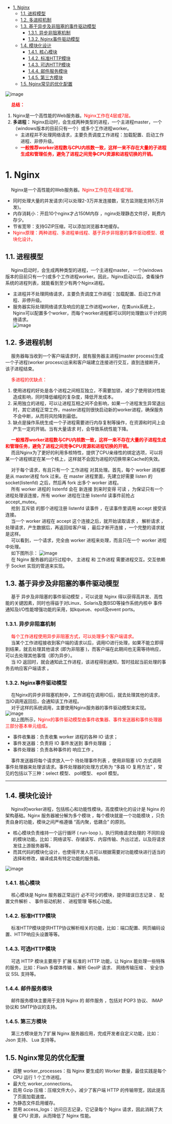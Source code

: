 

<!-- TOC -->

- [1. Nginx](#1-nginx)
    - [1.1. 进程模型](#11-进程模型)
    - [1.2. 多进程机制](#12-多进程机制)
    - [1.3. 基于异步及非阻塞的事件驱动模型](#13-基于异步及非阻塞的事件驱动模型)
        - [1.3.1. 异步非阻塞机制](#131-异步非阻塞机制)
        - [1.3.2. Nginx事件驱动模型](#132-nginx事件驱动模型)
    - [1.4. 模块化设计](#14-模块化设计)
        - [1.4.1. 核心模块](#141-核心模块)
        - [1.4.2. 标准HTTP模块](#142-标准http模块)
        - [1.4.3. 可选HTTP模块](#143-可选http模块)
        - [1.4.4. 邮件服务模块](#144-邮件服务模块)
        - [1.4.5. 第三方模块](#145-第三方模块)
    - [1.5. Nginx常见的优化配置](#15-nginx常见的优化配置)

<!-- /TOC -->




![image](https://gitee.com/wt1814/pic-host/raw/master/images/Linux/Nginx/nginx-11.png) 

&emsp; **<font color = "red">总结：</font>**  
1. Nginx是一个高性能的Web服务器。<font color = "red">Nginx工作在4层或7层。</font>  
2. **多进程：** Nginx启动时，会生成两种类型的进程，一个主进程master，一个（windows版本的目前只有一个）或多个工作进程worker。  
    * 主进程并不处理网络请求，主要负责调度工作进程：加载配置、启动工作进程、非停升级。  
    * **<font color = "red">一般推荐worker进程数与CPU内核数一致，这样一来不存在大量的子进程生成和管理任务，避免了进程之间竞争CPU资源和进程切换的开销。</font>**  

# 1. Nginx  
<!--
nginx四层和七层负载均衡的区别
https://blog.csdn.net/friends99/article/details/79803638
nginx4层是哪四层
https://m.php.cn/nginx/434192.html


Nginx 的配置文件
https://mp.weixin.qq.com/s/iYvNHkWaQ8CyuPQJQbidlA
Nginx如何工作？
https://mp.weixin.qq.com/s/pmS-9Z-RAkVatdwlyNuFaQ
-->
&emsp; Nginx是一个高性能的Web服务器。<font color = "red">Nginx工作在在4层或7层。</font>  

* 同时处理大量的并发请求(可以处理2-3万并发连接数，官方监测能支持5万并发)。
* 内存消耗小：开启10个nginx才占150M内存 ，nginx处理静态文件好，耗费内存少。  
* 节省宽带：支持GZIP压缩，可以添加浏览器本地缓存。
* <font color = "red">Nginx原理：两种进程、多进程单线程、基于异步非阻塞的事件驱动模型、模块化设计。</font>

## 1.1. 进程模型  
&emsp; Nginx启动时，会生成两种类型的进程，一个主进程master， 一个(windows版本的目前只有一个)或多个工作进程worker。因此，Nginx启动以后，查看操作系统的进程列表，就能看到至少有两个Nginx进程。  

* 主进程并不处理网络请求，主要负责调度工作进程：加载配置、启动工作进程、非停升级。  
* 服务器实际处理网络请求及响应的是工作进程worker，在类unix系统上，Nginx可以配置多个worker，而每个worker进程都可以同时处理数以千计的网络请求。  
![image](https://gitee.com/wt1814/pic-host/raw/master/images/Linux/Nginx/nginx-7.png) 

## 1.2. 多进程机制  
&emsp; 服务器每当收到一个客户端请求时，就有服务器主进程(master process)生成一个子进程(worker process)出来和客户端建立连接进行交互，直到连接断开，该子进程结束。  

&emsp; <font color = "red">多进程的优缺点：</font>  
1. 使用进程的好处是各个进程之间相互独立，不需要加锁，减少了使用锁对性能造成影响，同时降低编程的复杂度，降低开发成本。  
2. 采用独立的进程，可以让进程互相之间不会影响，如果一个进程发生异常退出时，其它进程正常工作，master进程则很快启动新的worker进程，确保服务不会中断，从而将风险降到最低。     
3. 缺点是操作系统生成一个子进程需要进行内存复制等操作，在资源和时间上会产生一定的开销。当有大量请求 时，会导致系统性能下降。   

&emsp; **<font color = "red">一般推荐worker进程数与CPU内核数一致，这样一来不存在大量的子进程生成和管理任务，避免了进程之间竞争CPU资源和进程切换的开销。</font>**  
&emsp; 而且Nginx为了更好的利用多核特性，提供了CPU亲缘性的绑定选项，可以将某一个进程绑定在某一个核上，这样就不会因为进程的切换带来Cache的失效。  

&emsp; 对于每个请求，有且只有一个 工作进程 对其处理。首先，每个 worker 进程都是从 master进程 fork 过来。在 master 进程里面，先建立好需要 listen 的 socket(listenfd) 之后，然后再 fork 出多个 worker 进程。  
&emsp; 所有 worker 进程的 listenfd 会在 新连接 到来时变得 可读 ，为保证只有一个进程处理该连接，所有 worker 进程在注册 listenfd 读事件前抢占 accept_mutex。   
&emsp; 抢到 互斥锁 的那个进程注册 listenfd 读事件 ，在读事件里调用 accept 接受该连接。  
&emsp; 当一个 worker 进程在 accept 这个连接之后，就开始读取请求 ， 解析请求 ， 处理请求，产生数据后，再返回给客户端 ，最后才断开连接 ，一个完整的请求就是这样。  
&emsp; 可以看到，一个请求，完全由 worker 进程来处理，而且只在一个 worker 进程中处理。  
&emsp; 如下图所示：
![image](https://gitee.com/wt1814/pic-host/raw/master/images/Linux/Nginx/nginx-10.png)  
&emsp; 在 Nginx 服务器的运行过程中， 主进程 和 工作进程 需要进程交互。交互依赖于 Socket 实现的管道来实现。  

## 1.3. 基于异步及非阻塞的事件驱动模型  
&emsp; 基于 异步及非阻塞的事件驱动模型 ，可以说是 Nginx 得以获得高并发、高性能的关键因素，同时也得益于对Linux、Solaris及类BSD等操作系统内核中 事件通知及I/O性能增强功能的采用，如kqueue、epoll及event ports。  

### 1.3.1. 异步非阻塞机制  
&emsp; <font color = "red">每个工作进程使用异步非阻塞方式，可以处理多个客户端请求。</font>  
&emsp; 当某个工作进程接收到客户端的请求以后，调用IO进行处理，如果不能立即得到结果，就去处理其他请求 (即为非阻塞 )，而客户端在此期间也无需等待响应，可以去处理其他事情（即为异步）。  
&emsp; 当 IO 返回时，就会通知此工作进程，该进程得到通知，暂时挂起当前处理的事务去响应客户端请求 。  

### 1.3.2. Nginx事件驱动模型  
&emsp; 在Nginx的异步非阻塞机制中，工作进程在调用IO后，就去处理其他的请求，当IO调用返回后，会通知该工作进程。  
&emsp; 对于这样的系统调用，主要使用Nginx服务器的事件驱动模型来实现。  
![image](https://gitee.com/wt1814/pic-host/raw/master/images/Linux/Nginx/nginx-9.png)   
&emsp; 如上图所示，<font color = "red">Nginx的事件驱动模型由事件收集器、事件发送器和事件处理器三部分基本单元组成。</font>  

* 事件收集器：负责收集 worker 进程的各种 IO 请求；  
* 事件发送器：负责将 IO 事件发送到 事件处理器 ；  
* 事件处理器：负责各种事件的 响应工作 。  

&emsp; 事件发送器将每个请求放入一个 待处理事件列表 ，使用非阻塞 I/O 方式调用 事件处理器来处理该请求。事件处理器的处理方式称为 “多路 IO 复用方法” ，常见的包括以下三种：select 模型、 poll模型、 epoll 模型。  

---
## 1.4. 模块化设计  
&emsp; Nginx的worker进程，包括核心和功能性模块。高度模块化的设计是 Nginx 的架构基础。Nginx 服务器被分解为多个模块 ，每个模块就是一个功能模块 ，只负责自身的功能，模块之间严格遵循 “高内聚，低耦合” 的原则。  

* 核心模块负责维持一个运行循环 ( run-loop )，执行网络请求处理的 不同阶段 的模块功能。比如：网络读写、存储读写、内容传输、外出过滤，以及将请求发往上游服务器等。  
* 而其代码的模块化设计，也使得开发人员可以根据需要对功能模块进行适当的选择和修改，编译成具有特定功能的服务器。  

![image](https://gitee.com/wt1814/pic-host/raw/master/images/Linux/Nginx/nginx-8.png)  

### 1.4.1. 核心模块  
&emsp; 核心模块是 Nginx 服务器正常运行 必不可少的模块，提供错误日志记录 、 配置文件解析 、 事件驱动机制 、 进程管理 等核心功能。  

### 1.4.2. 标准HTTP模块  
&emsp; 标准HTTP模块提供HTTP协议解析相关的功能，比如：端口配置、网页编码设置、HTTP响应头设置等等。  

### 1.4.3. 可选HTTP模块  
&emsp; 可选 HTTP 模块主要用于 扩展 标准的 HTTP 功能，让 Nginx 能处理一些特殊的服务，比如：Flash 多媒体传输 、解析 GeoIP 请求、 网络传输压缩 、 安全协议 SSL 支持等。  

### 1.4.4. 邮件服务模块  
&emsp; 邮件服务模块主要用于支持 Nginx 的 邮件服务 ，包括对 POP3 协议、 IMAP 协议和 SMTP协议的支持。  

### 1.4.5. 第三方模块  
&emsp; 第三方模块是为了扩展 Nginx 服务器应用，完成开发者自定义功能，比如：Json 支持、 Lua 支持等。  

## 1.5. Nginx常见的优化配置
  
* 调整 worker_processes：指 Nginx 要生成的 Worker 数量，最佳实践是每个 CPU 运行 1 个工作进程。  
* 最大化 worker_connections。  
* 启用 Gzip 压缩：压缩文件大小，减少了客户端 HTTP 的传输带宽，因此提高了页面加载速度。  
* 为静态文件启用缓存。  
* 禁用 access_logs：访问日志记录，它记录每个 Nginx 请求，因此消耗了大量 CPU 资源，从而降低了 Nginx 性能。  



